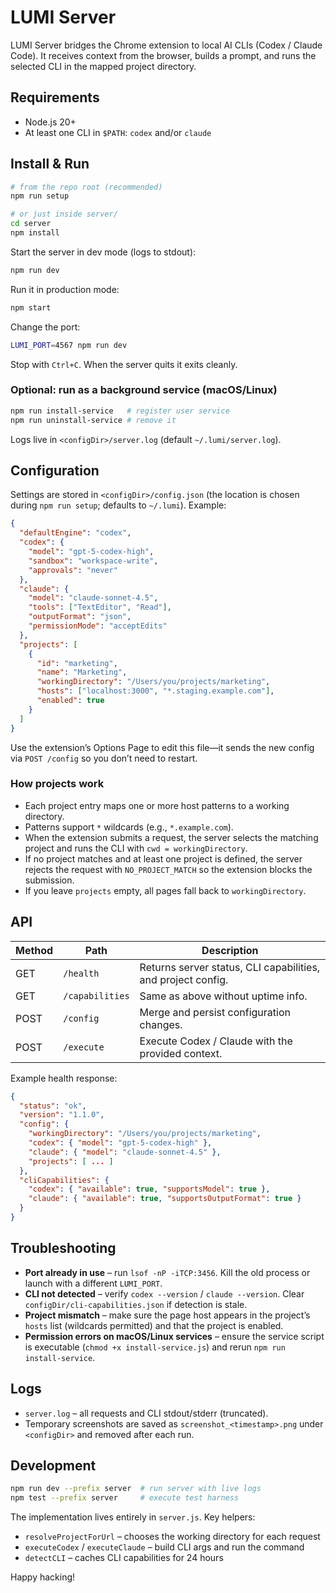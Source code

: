 # LUMI Server

LUMI Server bridges the Chrome extension to local AI CLIs (Codex / Claude Code). It receives context from the browser, builds a prompt, and runs the selected CLI in the mapped project directory.

## Requirements

- Node.js 20+
- At least one CLI in `$PATH`: `codex` and/or `claude`

## Install & Run

```bash
# from the repo root (recommended)
npm run setup

# or just inside server/
cd server
npm install
```

Start the server in dev mode (logs to stdout):
```bash
npm run dev
```

Run it in production mode:
```bash
npm start
```

Change the port:
```bash
LUMI_PORT=4567 npm run dev
```

Stop with `Ctrl+C`. When the server quits it exits cleanly.

### Optional: run as a background service (macOS/Linux)
```bash
npm run install-service   # register user service
npm run uninstall-service # remove it
```
Logs live in `<configDir>/server.log` (default `~/.lumi/server.log`).

## Configuration

Settings are stored in `<configDir>/config.json` (the location is chosen during `npm run setup`; defaults to `~/.lumi`). Example:

```json
{
  "defaultEngine": "codex",
  "codex": {
    "model": "gpt-5-codex-high",
    "sandbox": "workspace-write",
    "approvals": "never"
  },
  "claude": {
    "model": "claude-sonnet-4.5",
    "tools": ["TextEditor", "Read"],
    "outputFormat": "json",
    "permissionMode": "acceptEdits"
  },
  "projects": [
    {
      "id": "marketing",
      "name": "Marketing",
      "workingDirectory": "/Users/you/projects/marketing",
      "hosts": ["localhost:3000", "*.staging.example.com"],
      "enabled": true
    }
  ]
}
```

Use the extension’s Options Page to edit this file—it sends the new config via `POST /config` so you don’t need to restart.

### How projects work
- Each project entry maps one or more host patterns to a working directory.
- Patterns support `*` wildcards (e.g., `*.example.com`).
- When the extension submits a request, the server selects the matching project and runs the CLI with `cwd = workingDirectory`.
- If no project matches and at least one project is defined, the server rejects the request with `NO_PROJECT_MATCH` so the extension blocks the submission.
- If you leave `projects` empty, all pages fall back to `workingDirectory`.

## API

| Method | Path        | Description                                   |
|--------|-------------|-----------------------------------------------|
| GET    | `/health`   | Returns server status, CLI capabilities, and project config. |
| GET    | `/capabilities` | Same as above without uptime info.            |
| POST   | `/config`   | Merge and persist configuration changes.      |
| POST   | `/execute`  | Execute Codex / Claude with the provided context. |

Example health response:
```json
{
  "status": "ok",
  "version": "1.1.0",
  "config": {
    "workingDirectory": "/Users/you/projects/marketing",
    "codex": { "model": "gpt-5-codex-high" },
    "claude": { "model": "claude-sonnet-4.5" },
    "projects": [ ... ]
  },
  "cliCapabilities": {
    "codex": { "available": true, "supportsModel": true },
    "claude": { "available": true, "supportsOutputFormat": true }
  }
}
```

## Troubleshooting

- **Port already in use** – run `lsof -nP -iTCP:3456`. Kill the old process or launch with a different `LUMI_PORT`.
- **CLI not detected** – verify `codex --version` / `claude --version`. Clear `configDir/cli-capabilities.json` if detection is stale.
- **Project mismatch** – make sure the page host appears in the project’s `hosts` list (wildcards permitted) and that the project is enabled.
- **Permission errors on macOS/Linux services** – ensure the service script is executable (`chmod +x install-service.js`) and rerun `npm run install-service`.

## Logs

- `server.log` – all requests and CLI stdout/stderr (truncated).
- Temporary screenshots are saved as `screenshot_<timestamp>.png` under `<configDir>` and removed after each run.

## Development

```bash
npm run dev --prefix server  # run server with live logs
npm test --prefix server     # execute test harness
```

The implementation lives entirely in `server.js`. Key helpers:
- `resolveProjectForUrl` – chooses the working directory for each request
- `executeCodex` / `executeClaude` – build CLI args and run the command
- `detectCLI` – caches CLI capabilities for 24 hours

Happy hacking!

